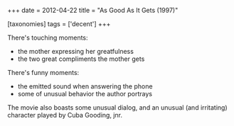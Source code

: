 +++
date = 2012-04-22
title = "As Good As It Gets (1997)"

[taxonomies]
tags = ['decent']
+++

There\'s touching moments:

-   the mother expressing her greatfulness
-   the two great compliments the mother gets

There\'s funny moments:

-   the emitted sound when answering the phone
-   some of unusual behavior the author portrays

The movie also boasts some unusual dialog, and an unusual (and
irritating) character played by Cuba Gooding, jnr.

